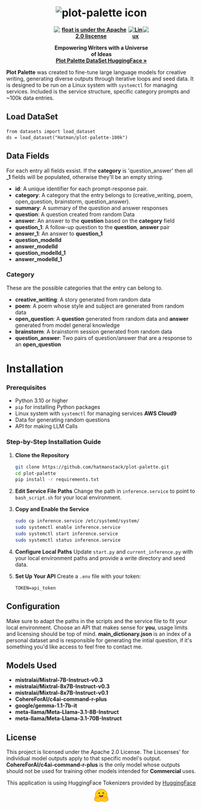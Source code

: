 <div align="center" style="display: block;margin-left: auto;margin-right: auto;width: 50%;">
<h1 >
  <img width="400" height="100" src="banner.png" alt="plot-palette icon">
</h1>
<div style="display: flex; justify-content: center; align-items: center;">
  <h4 style="margin: 0; display: flex;">
    <a href="https://www.apache.org/licenses/LICENSE-2.0.html">
      <img src="https://img.shields.io/badge/license-Apache2.0-blue" alt="float is under the Apache 2.0 liscense" />
    </a>
    <a href="https://www.man7.org/linux/man-pages/man1/systemctl.1.html">
      <img src="https://img.shields.io/badge/Linux%20Systemctl-green" alt="Linux" />
    </a>
    <a href="https://www.python.org/downloads/">
    <img src="https://img.shields.io/badge/python->=3.10-blue">
    </a>
  </h4>
</div>

  <p><b>Empowering Writers with a Universe of Ideas <br> <a href="https://huggingface.co/datasets/Hatman/plot-palette-100k"> Plot Palette DataSet HuggingFace » </a> </b> </p>
</div>

**Plot Palette** was created to fine-tune large language models for creative writing, generating diverse outputs through iterative loops and seed data. It is designed to be run on a Linux system with `systemctl` for managing services.  Included is the service structure, specific category prompts and ~100k data entries. 

## Load DataSet

```script
from datasets import load_dataset
ds = load_dataset("Hatman/plot-palette-100k")
```

## Data Fields

For each entry all fields exsist.  If the **category** is 'question_answer' then all **_1** fields will be populated, otherwise they'll be an empty string. 

- **id**: A unique identifier for each prompt-response pair.
- **category**: A category that the entry belongs to (creative_writing, poem, open_question, brainstorm, question_answer).
- **summary**: A summary of the question and answer responses 
- **question**: A question created from random Data 
- **answer**: An answer to the **question** based on the **category** field
- **question_1**: A follow-up question to the **question**, **answer** pair
- **answer_1**: An answer to **question_1**
- **question_modelId**
- **answer_modelId**
- **question_modelId_1**
- **answer_modelId_1**

### Category

These are the possible categories that the entry can belong to.

- **creative_writing**: A story generated from random data 
- **poem**: A poem whose style and subject are generated from random data
- **open_question**:  A **question** generated from random data and **answer** generated from model general knowledge 
- **brainstorm**: A brainstorm session generated from random data 
- **question_answer**: Two pairs of question/answer that are a response to an **open_question**

# Installation

### Prerequisites

- Python 3.10 or higher
- `pip` for installing Python packages
- Linux system with `systemctl` for managing services **AWS Cloud9**
- Data for generating random questions
- API for making LLM Calls

### Step-by-Step Installation Guide

1. **Clone the Repository**
    ```sh
    git clone https://github.com/hatmanstack/plot-palette.git
    cd plot-palette
    pip install -r requirements.txt
    ```

2. **Edit Service File Paths**
    Change the path in `inference.service` to point to `bash_script.sh` for your local environment.

3. **Copy and Enable the Service**
    ```sh
    sudo cp inference.service /etc/systemd/system/
    sudo systemctl enable inference.service
    sudo systemctl start inference.service
    sudo systemctl status inference.service
    ```

4. **Configure Local Paths**
    Update `start.py` and `current_inference.py` with your local environment paths and provide a write directory and seed data.

5. **Set Up Your API**
    Create a `.env` file with your token:
    ```plaintext
    TOKEN=api_token
    ```

## Configuration

Make sure to adapt the paths in the scripts and the service file to fit your local environment. Choose an API that makes sense for **you**, usage limits and licensing should be top of mind.  **main_dictionary.json** is an index of a personal dataset and is responsible for generating the intial question, if it's something you'd like access to feel free to contact me.  

## Models Used

- **mistralai/Mistral-7B-Instruct-v0.3**
- **mistralai/Mixtral-8x7B-Instruct-v0.3**
- **mistralai/Mixtral-8x7B-Instruct-v0.1**
- **CohereForAI/c4ai-command-r-plus**
- **google/gemma-1.1-7b-it**
- **meta-llama/Meta-Llama-3.1-8B-Instruct**
- **meta-llama/Meta-Llama-3.1-70B-Instruct**

## License

This project is licensed under the Apache 2.0 License. The Liscenses' for individual model outputs apply to that specific model's output. **CohereForAI/c4ai-command-r-plus** is the only model whose outputs should not be used for training other models intended for **Commercial** uses. 

<p align="center">
    This application is using HuggingFace Tokenizers provided by <a href="https://huggingface.co">HuggingFace</a> </br>
    <img src="https://github.com/HatmanStack/pixel-prompt-backend/blob/main/logo.png" alt="HuggingFace Logo">
</p>